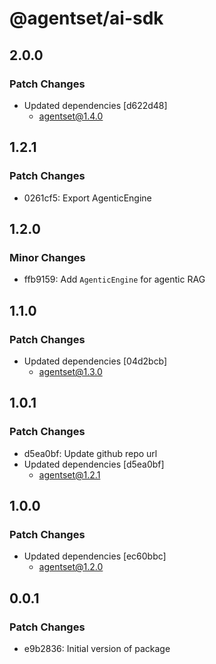 # @agentset/ai-sdk

## 2.0.0

### Patch Changes

- Updated dependencies [d622d48]
  - agentset@1.4.0

## 1.2.1

### Patch Changes

- 0261cf5: Export AgenticEngine

## 1.2.0

### Minor Changes

- ffb9159: Add `AgenticEngine` for agentic RAG

## 1.1.0

### Patch Changes

- Updated dependencies [04d2bcb]
  - agentset@1.3.0

## 1.0.1

### Patch Changes

- d5ea0bf: Update github repo url
- Updated dependencies [d5ea0bf]
  - agentset@1.2.1

## 1.0.0

### Patch Changes

- Updated dependencies [ec60bbc]
  - agentset@1.2.0

## 0.0.1

### Patch Changes

- e9b2836: Initial version of package
